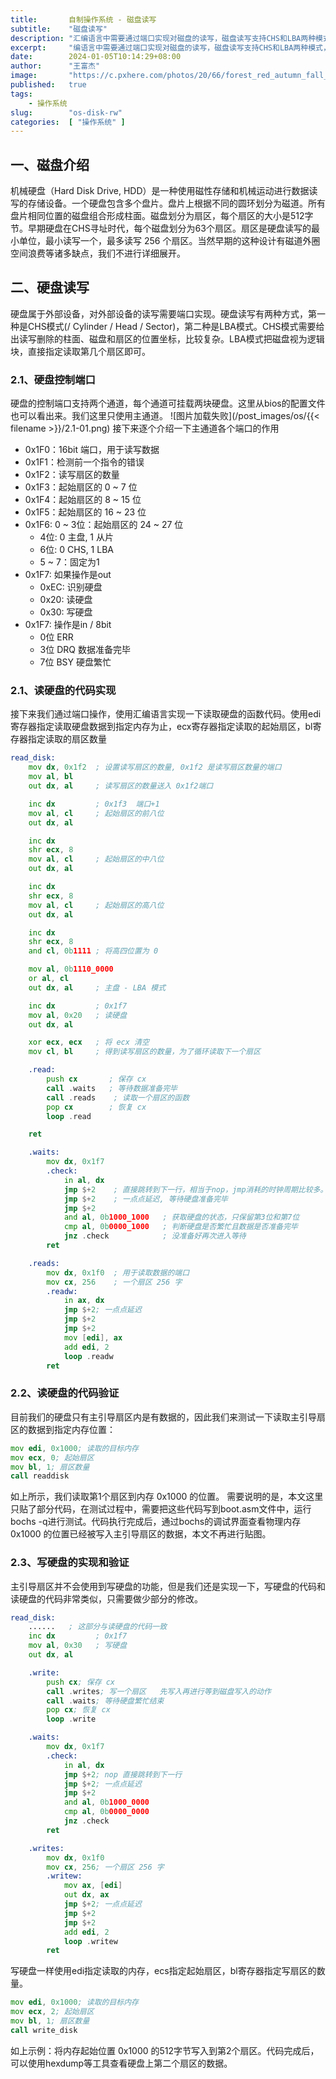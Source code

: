```yaml
---
title:       自制操作系统 - 磁盘读写
subtitle:    "磁盘读写"
description: "汇编语言中需要通过端口实现对磁盘的读写，磁盘读写支持CHS和LBA两种模式，一般使用简单的LBA模式，一次至少读写一个扇区，一个扇区固定为512字节。"
excerpt:     "编语言中需要通过端口实现对磁盘的读写，磁盘读写支持CHS和LBA两种模式，一般使用简单的LBA模式，一次至少读写一个扇区，一个扇区固定为512字节。"
date:        2024-01-05T10:14:29+08:00
author:      "王富杰"
image:       "https://c.pxhere.com/photos/20/66/forest_red_autumn_fall_nature_road_season_landscape-632926.jpg!d"
published:   true
tags:
    - 操作系统
slug:        "os-disk-rw"
categories:  [ "操作系统" ]
---
```


## 一、磁盘介绍
机械硬盘（Hard Disk Drive, HDD）是一种使用磁性存储和机械运动进行数据读写的存储设备。一个硬盘包含多个盘片。盘片上根据不同的圆环划分为磁道。所有盘片相同位置的磁盘组合形成柱面。磁盘划分为扇区，每个扇区的大小是512字节。早期硬盘在CHS寻址时代，每个磁盘划分为63个扇区。扇区是硬盘读写的最小单位，最小读写一个，最多读写 256 个扇区。当然早期的这种设计有磁道外圈空间浪费等诸多缺点，我们不进行详细展开。


## 二、硬盘读写
硬盘属于外部设备，对外部设备的读写需要端口实现。硬盘读写有两种方式，第一种是CHS模式(/ Cylinder / Head / Sector)，第二种是LBA模式。CHS模式需要给出读写删除的柱面、磁盘和扇区的位置坐标，比较复杂。LBA模式把磁盘视为逻辑块，直接指定读取第几个扇区即可。

### 2.1、硬盘控制端口
硬盘的控制端口支持两个通道，每个通道可挂载两块硬盘。这里从bios的配置文件也可以看出来。我们这里只使用主通道。
![图片加载失败](/post_images/os/{{< filename >}}/2.1-01.png)
接下来逐个介绍一下主通道各个端口的作用
* 0x1F0：16bit 端口，用于读写数据
* 0x1F1：检测前一个指令的错误
* 0x1F2：读写扇区的数量
* 0x1F3：起始扇区的 0 ~ 7 位
* 0x1F4：起始扇区的 8 ~ 15 位
* 0x1F5：起始扇区的 16 ~ 23 位
* 0x1F6: 0 ~ 3位：起始扇区的 24 ~ 27 位
  * 4位: 0 主盘, 1 从片 
  * 6位: 0 CHS, 1 LBA 
  * 5 ~ 7：固定为1
* 0x1F7: 如果操作是out
  * 0xEC: 识别硬盘
  * 0x20: 读硬盘
  * 0x30: 写硬盘
* 0x1F7: 操作是in / 8bit
  * 0位 ERR
  * 3位 DRQ 数据准备完毕
  * 7位 BSY 硬盘繁忙

### 2.1、读硬盘的代码实现
接下来我们通过端口操作，使用汇编语言实现一下读取硬盘的函数代码。使用edi寄存器指定读取硬盘数据到指定内存为止，ecx寄存器指定读取的起始扇区，bl寄存器指定读取的扇区数量
```asm
read_disk:
    mov dx, 0x1f2  ; 设置读写扇区的数量, 0x1f2 是读写扇区数量的端口
    mov al, bl
    out dx, al     ; 读写扇区的数量送入 0x1f2端口

    inc dx         ; 0x1f3  端口+1 
    mov al, cl     ; 起始扇区的前八位
    out dx, al

    inc dx
    shr ecx, 8
    mov al, cl     ; 起始扇区的中八位
    out dx, al

    inc dx
    shr ecx, 8
    mov al, cl     ; 起始扇区的高八位
    out dx, al

    inc dx
    shr ecx, 8
    and cl, 0b1111 ; 将高四位置为 0

    mov al, 0b1110_0000
    or al, cl
    out dx, al     ; 主盘 - LBA 模式

    inc dx         ; 0x1f7
    mov al, 0x20   ; 读硬盘
    out dx, al

    xor ecx, ecx   ; 将 ecx 清空
    mov cl, bl     ; 得到读写扇区的数量，为了循环读取下一个扇区

    .read:
        push cx       ; 保存 cx
        call .waits   ; 等待数据准备完毕
        call .reads    ; 读取一个扇区的函数
        pop cx        ; 恢复 cx
        loop .read

    ret

    .waits:
        mov dx, 0x1f7
        .check:
            in al, dx
            jmp $+2    ; 直接跳转到下一行，相当于nop，jmp消耗的时钟周期比较多。
            jmp $+2    ; 一点点延迟, 等待硬盘准备完毕
            jmp $+2
            and al, 0b1000_1000   ; 获取硬盘的状态，只保留第3位和第7位
            cmp al, 0b0000_1000   ; 判断硬盘是否繁忙且数据是否准备完毕
            jnz .check            ; 没准备好再次进入等待
        ret

    .reads:
        mov dx, 0x1f0  ; 用于读取数据的端口
        mov cx, 256    ; 一个扇区 256 字
        .readw:
            in ax, dx
            jmp $+2; 一点点延迟
            jmp $+2
            jmp $+2
            mov [edi], ax
            add edi, 2
            loop .readw
        ret
```

### 2.2、读硬盘的代码验证
目前我们的硬盘只有主引导扇区内是有数据的，因此我们来测试一下读取主引导扇区的数据到指定内存位置：
```asm
mov edi, 0x1000; 读取的目标内存
mov ecx, 0; 起始扇区
mov bl, 1; 扇区数量
call readdisk
```
如上所示，我们读取第1个扇区到内存 0x1000 的位置。 需要说明的是，本文这里只贴了部分代码，在测试过程中，需要把这些代码写到boot.asm文件中，运行bochs -q进行测试。代码执行完成后，通过bochs的调试界面查看物理内存 0x1000 的位置已经被写入主引导扇区的数据，本文不再进行贴图。


### 2.3、写硬盘的实现和验证
主引导扇区并不会使用到写硬盘的功能，但是我们还是实现一下，写硬盘的代码和读硬盘的代码非常类似，只需要做少部分的修改。
```asm
read_disk:
    ......   ; 这部分与读硬盘的代码一致
    inc dx         ; 0x1f7
    mov al, 0x30   ; 写硬盘
    out dx, al

    .write:
        push cx; 保存 cx
        call .writes; 写一个扇区   先写入再进行等到磁盘写入的动作
        call .waits; 等待硬盘繁忙结束
        pop cx; 恢复 cx
        loop .write

    .waits:
        mov dx, 0x1f7
        .check:
            in al, dx
            jmp $+2; nop 直接跳转到下一行
            jmp $+2; 一点点延迟
            jmp $+2
            and al, 0b1000_0000
            cmp al, 0b0000_0000
            jnz .check
        ret

    .writes:
        mov dx, 0x1f0
        mov cx, 256; 一个扇区 256 字
        .writew:
            mov ax, [edi]
            out dx, ax
            jmp $+2; 一点点延迟
            jmp $+2
            jmp $+2
            add edi, 2
            loop .writew
        ret
```
写硬盘一样使用edi指定读取的内存，ecs指定起始扇区，bl寄存器指定写扇区的数量。
```asm
mov edi, 0x1000; 读取的目标内存
mov ecx, 2; 起始扇区
mov bl, 1; 扇区数量
call write_disk
```
如上示例：将内存起始位置 0x1000 的512字节写入到第2个扇区。代码完成后，可以使用hexdump等工具查看硬盘上第二个扇区的数据。